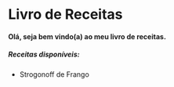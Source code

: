 # Livro de Receitas

#### Olá, seja bem vindo(a) ao meu livro de receitas.

##### Receitas disponíveis:

- Strogonoff de Frango